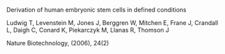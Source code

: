 Derivation of human embryonic stem cells in defined conditions

Ludwig T, Levenstein M, Jones J, Berggren W, Mitchen E, Frane J, Crandall L, Daigh C, Conard K, Piekarczyk M, Llanas R, Thomson J

Nature Biotechnology, (2006), 24(2)

